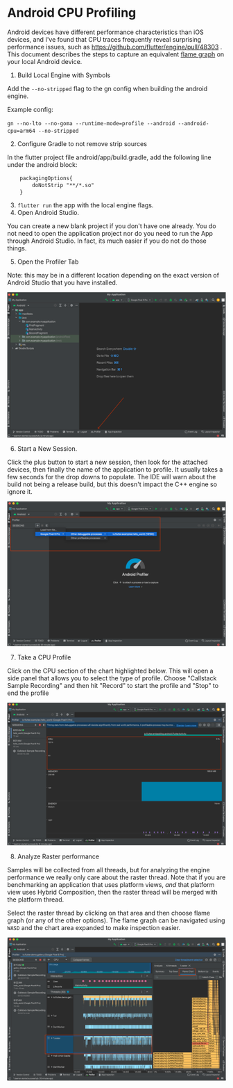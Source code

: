 
# Android CPU Profiling

Android devices have different performance characteristics than iOS devices, and I've found that CPU traces frequently reveal surprising performance issues, such as https://github.com/flutter/engine/pull/48303 . This document describes the steps to capture an equivalent [flame graph](https://cacm.acm.org/magazines/2016/6/202665-the-flame-graph/abstract) on your local Android device.


1. Build Local Engine with Symbols

Add the `--no-stripped` flag to the gn config when building the android engine.

Example config:

`gn --no-lto --no-goma --runtime-mode=profile --android --android-cpu=arm64 --no-stripped`


2. Configure Gradle to not remove strip sources

In the flutter project file android/app/build.gradle, add the following line under the android block:

```
    packagingOptions{
        doNotStrip "**/*.so"
    }
```

3. `flutter run` the app with the local engine flags.
4. Open Android Studio.

You can create a new blank project if you don't have one already. You do not need to open the application project nor do you need to run the App through Android Studio. In fact, its much easier if you do not do those things.

5. Open the Profiler Tab

Note: this may be in a different location depending on the exact version of Android Studio that you have installed.

![Alt text](assets/android_profiling/image.png)

6. Start a New Session.

Click the plus button to start a new session, then look for the attached devices, then finally the name of the application to profile. It usually takes a few seconds for the drop downs to populate. The IDE will warn about the build not being a release build, but this doesn't impact the C++ engine so ignore it.

![Alt text](assets/android_profiling/dropdown.png)

7. Take a CPU Profile

Click on the CPU section of the chart highlighted below. This will open a side panel that allows you to select the type of profile. Choose "Callstack Sample Recording" and then hit "Record" to start the profile and "Stop" to end the profile

![Alt text](assets/android_profiling/where_do_i_click.png)

8. Analyze Raster performance

Samples will be collected from all threads, but for analyzing the engine performance we really only care about the raster thread. Note that if you are benchmarking an application that uses platform views, _and_ that platform view uses Hybrid Composition, then the raster thread will be merged with the platform thread.

Select the raster thread by clicking on that area and then choose flame graph (or any of the other options). The flame graph can be navigated using `WASD` and the chart area expanded to make inspection easier.

![Alt text](assets/android_profiling/so_many_options.png)
